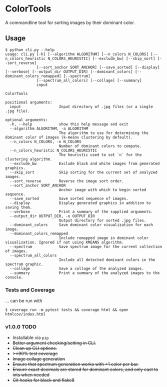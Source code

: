 # ColorTools

A commandline tool for sorting images by their dominant color.

## Usage
```
$ python cli.py --help
usage: cli.py [-h] [--algorithm ALGORITHM] [--n_colors N_COLORS] [--n_colors_heuristic N_COLORS_HEURISTIC] [--exclude_bw] [--skip_sort] [--sort_reverse]
              [--sort_anchor SORT_ANCHOR] [--save_sorted] [--display] [--verbose] [--output_dir OUTPUT_DIR] [--dominant_colors] [--dominant_colors_remapped] [--spectrum]
              [--spectrum_all_colors] [--collage] [--summary]
              input

ColorTools

positional arguments:
  input                 Input directory of .jpg files (or a single .jpg file).

optional arguments:
  -h, --help            show this help message and exit
  --algorithm ALGORITHM, -a ALGORITHM
                        The algorithm to use for determining the dominant color of images (k-means clustering by default).
  --n_colors N_COLORS, -n N_COLORS
                        Number of dominant colors to compute.
  --n_colors_heuristic N_COLORS_HEURISTIC
                        The heuristic used to set `n` for the clustering algorithm.
  --exclude_bw          Exclude black and white images from generated graphics.
  --skip_sort           Skip sorting for the current set of analyzed images.
  --sort_reverse        Reverse the image sort order.
  --sort_anchor SORT_ANCHOR
                        Anchor image with which to begin sorted sequence.
  --save_sorted         Save sorted sequence of images.
  --display             Display generated graphics in addition to saving them.
  --verbose             Print a summary of the supplied arguments.
  --output_dir OUTPUT_DIR, -o OUTPUT_DIR
                        Output directory for sorted .jpg files.
  --dominant_colors     Save dominant color visualization for each image.
  --dominant_colors_remapped
                        Include remapped image in dominant color visualization. Ignored if not using KMEANS algorithm.
  --spectrum            Save spectrum image for the current collection of images.
  --spectrum_all_colors
                        Include all detected dominant colors in the spectrum graphic.
  --collage             Save a collage of the analyzed images.
  --summary             Print a summary of the analyzed images to the console.
```

### Tests and Coverage
... can be run with 

```
$ coverage run -m pytest tests && coverage html && open htmlcov/index.html 
```

### v1.0.0 TODO
- Installable via `pip`
- ~~Better argument checking/setting in CLI.~~
- ~~Clean up CLI options.~~
- ~~\>=90% test coverage~~
- ~~Image collage generation~~
- ~~Ensure that spectrum generation works with \>1 color per bar.~~
- ~~Ensure exact decimals are stored for dominant colors, and only cast to ints when needed~~
- ~~Git hooks for black and flake8~~
